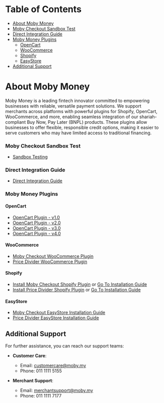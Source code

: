 # Table of Contents

- [About Moby Money](#about-moby-money)
- [Moby Checkout Sandbox Test](#moby-checkout-sandbox-test)
- [Direct Integration Guide](#direct-integration-guide)
- [Moby Money Plugins](#moby-money-plugins)
  - [OpenCart](#opencart)
  - [WooCommerce](#woocommerce)
  - [Shopify](#shopify)
  - [EasyStore](#easystore)
- [Additional Support](#additional-support)

# About Moby Money

Moby Money is a leading fintech innovator committed to empowering businesses with reliable, versatile payment solutions. We support merchants across platforms with powerful plugins for Shopify, OpenCart, WooCommerce, and more, enabling seamless integration of our shariah-compliant Buy Now, Pay Later (BNPL) products. These plugins allow businesses to offer flexible, responsible credit options, making it easier to serve customers who may have limited access to traditional financing.

### Moby Checkout Sandbox Test

- [Sandbox Testing](sandbox-testing/README.md)

### Direct Integration Guide

- [Direct Integration Guide](direct-integration/README.md)

### Moby Money Plugins

#### OpenCart

- [OpenCart Plugin - v1.0](https://github.com/MobyPayTech/moby-plugins/tree/main/opencart)
- [OpenCart Plugin - v2.0](https://github.com/MobyPayTech/moby-plugins/tree/main/opencart)
- [OpenCart Plugin - v3.0](https://github.com/MobyPayTech/moby-plugins/tree/main/opencart)
- [OpenCart Plugin - v4.0](https://github.com/MobyPayTech/moby-plugins/tree/main/opencart)

#### WooCommerce

- [Moby Checkout WooCommerce Plugin](https://github.com/MobyPayTech/moby-plugins/tree/main/woocommerce/moby-checkout)
- [Price Divider WooCommerce Plugin](https://github.com/MobyPayTech/moby-plugins/tree/main/woocommerce/price-divider)

#### Shopify

- [Install Moby Checkout Shopify Plugin](https://apps.shopify.com/moby-checkout) or [Go To Installation Guide](shopify/moby-checkout/READEME.md)
- [Install Price Divider Shopify Plugin](https://apps.shopify.com/moby-price-divider) or [Go To Installation Guide](shopify/price-divider/README.md)

#### EasyStore

- [Moby Checkout EasyStore Installation Guide](easy-store/moby-checkout/README.md)
- [Price Divider EasyStore Installation Guide](easy-store/price-divider/README.md)

## Additional Support

For further assistance, you can reach our support teams:

- **Customer Care**:

  - Email: [customercare@moby.my](mailto:customercare@moby.my)
  - Phone: 011 1111 5155

- **Merchant Support**:
  - Email: [merchantsupport@moby.my](mailto:merchantsupport@moby.my)
  - Phone: 011 1111 7177
